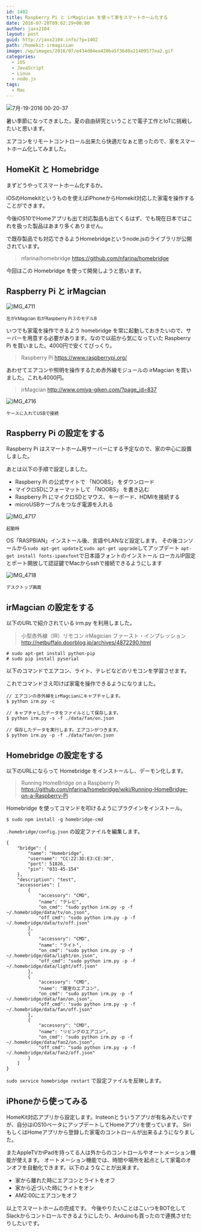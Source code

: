 ```yaml
---
id: 1402
title: Raspberry Pi と irMagician を使って家をスマートホーム化する
date: 2016-07-20T09:02:29+00:00
author: jaxx2104
layout: post
guid: http://jaxx2104.info/?p=1402
path: /homekit-irmagician
image: /wp/images/2016/07/e434d04ea420ba5f36d8a21409577ea2.gif
categories:
  - iOS
  - JavaScript
  - Linux
  - node.js
tags:
  - Mac
---
```

<img src="/images/2016/07/e434d04ea420ba5f36d8a21409577ea2.gif" alt="7月-19-2016 00-20-37" class="img-rounded img-responsive alignnone size-medium" />

暑い季節になってきました。夏の自由研究ということで電子工作とIoTに挑戦したいと思います。

エアコンをリモートコントロール出来たら快適だなぁと思ったので、家をスマートホーム化してみました。

## HomeKit と Homebridge

まずどうやってスマートホーム化するか。

iOSのHomekitというものを使えばiPhoneからHomekit対応した家電を操作することができます。

今後iOS10でHomeアプリも出て対応製品も出てくるはず、でも現在日本ではこれを扱った製品はあまり多くありません。

で既存製品でも対応できるようHomebridgeというnode.jsのライブラリが公開されています。

> nfarina/homebridge
> <https://github.com/nfarina/homebridge>

今回はこの Homebridge を使って開発しようと思います。

<!--more-->

## Raspberry Pi と irMagcian

<img src="/images/2016/07/IMG_4711-600x450.jpg" alt="IMG_4711" class="img-rounded img-responsive alignnone size-medium wp-image-1406" srcset="/images/2016/07/IMG_4711-600x450.jpg 600w, /images/2016/07/IMG_4711-768x576.jpg 768w, /images/2016/07/IMG_4711-800x600.jpg 800w" sizes="(max-width: 600px) 100vw, 600px" />

<small>左がirMagcian 右がRaspberry Pi３のモデルB</small>

いつでも家電を操作できるよう homebridge を常に起動しておきたいので、サーバーを用意する必要があります。なので以前から気になっていた Raspberry Pi を買いました。4000円で安くてびっくり。

> Raspberry Pi
> <https://www.raspberrypi.org/>

あわせてエアコンや照明を操作するため赤外線モジュールの irMagcian を買いました。これも4000円。

> irMagcian
> <http://www.omiya-giken.com/?page_id=837>

<img src="/images/2016/07/IMG_4716-600x450.jpg" alt="IMG_4716" class="img-rounded img-responsive alignnone size-medium wp-image-1438" srcset="/images/2016/07/IMG_4716-600x450.jpg 600w, /images/2016/07/IMG_4716-768x576.jpg 768w, /images/2016/07/IMG_4716-800x600.jpg 800w" sizes="(max-width: 600px) 100vw, 600px" />

<small>ケースに入れてUSBで接続</small>

## Raspberry Pi の設定をする

Raspberry Pi はスマートホーム用サーバーにする予定なので、家の中心に設置しました。

あとは以下の手順で設定しました。

  * Raspberry Pi の公式サイトで 「NOOBS」 をダウンロード
  * マイクロSDにフォーマットして 「NOOBS」 を書き込む
  * Raspberry Pi にマイクロSDとマウス、キーボード、HDMIを接続する
  * microUSBケーブルをつなぎ電源を入れる

<img src="/images/2016/07/IMG_4717-600x450.jpg" alt="IMG_4717" class="img-rounded img-responsive alignnone size-medium wp-image-1439" srcset="/images/2016/07/IMG_4717-600x450.jpg 600w, /images/2016/07/IMG_4717-768x576.jpg 768w, /images/2016/07/IMG_4717-800x600.jpg 800w" sizes="(max-width: 600px) 100vw, 600px" />

<small>起動時</small>

OS「RASPBIAN」インストール後、言語やLANなど設定します。
その後コンソールから`sudo apt-get update`と`sudo apt-get upgrade`してアップデート
`apt-get install fonts-ipaexfont`で日本語フォントのインストール
ローカルIP固定とポート開放して認証鍵でMacからsshで接続できるようにします

<img src="/images/2016/07/IMG_4718-600x450.jpg" alt="IMG_4718" class="img-rounded img-responsive alignnone size-medium wp-image-1440" srcset="/images/2016/07/IMG_4718-600x450.jpg 600w, /images/2016/07/IMG_4718-768x576.jpg 768w, /images/2016/07/IMG_4718-800x600.jpg 800w" sizes="(max-width: 600px) 100vw, 600px" />

<small>デスクトップ画面</small>

## irMagcian の設定をする

以下のURLで紹介されている irm.py を利用しました。

> 小型赤外線（IR）リモコン irMagician ファースト・インプレッション
> <http://netbuffalo.doorblog.jp/archives/4872290.html>

```
# sudo apt-get install python-pip
# sudo pip install pyserial
```

以下のコマンドでエアコン、ライト、テレビなどのリモコンを学習させます。

これでコマンドさえ叩けば家電を操作できるようになりました。

```
// エアコンの赤外線をirMagcianにキャプチャします。
$ python irm.py -c

// キャプチャしたデータをファイルとして保存します。
$ python irm.py -s -f ./data/fan/on.json

// 保存したデータを実行します。エアコンがつきます。
$ python irm.py -p -f ./data/fan/on.json
```

## Homebridge の設定をする

以下のURLにならって Homebridge をインストールし、デーモン化します。

> Running HomeBridge on a Raspberry Pi
> <https://github.com/nfarina/homebridge/wiki/Running-HomeBridge-on-a-Raspberry-Pi>

Homebridge を使ってコマンドを叩けるようにプラグインをインストール。

```
$ sudo npm install -g homebridge-cmd
```

`.homebridge/config.json` の設定ファイルを編集します。

```
{
    "bridge": {
        "name": "Homebridge",
        "username": "CC:22:3D:E3:CE:30",
        "port": 51826,
        "pin": "031-45-154"
    },
    "description": "test",
    "accessories": [
        {
            "accessory": "CMD",
            "name": "テレビ",
            "on_cmd": "sudo python irm.py -p -f ~/.homebridge/data/tv/on.json",
            "off_cmd": "sudo python irm.py -p -f ~/.homebridge/data/tv/off.json"
        },
        {
            "accessory": "CMD",
            "name": "ライト",
            "on_cmd": "sudo python irm.py -p -f ~/.homebridge/data/light/on.json",
            "off_cmd": "sudo python irm.py -p -f ~/.homebridge/data/light/off.json"
        },
        {
            "accessory": "CMD",
            "name": "寝室のエアコン",
            "on_cmd": "sudo python irm.py -p -f ~/.homebridge/data/fan/on.json",
            "off_cmd": "sudo python irm.py -p -f ~/.homebridge/data/fan/off.json"
        },
        {
            "accessory": "CMD",
            "name": "リビングのエアコン",
            "on_cmd": "sudo python irm.py -p -f ~/.homebridge/data/fan2/on.json",
            "off_cmd": "sudo python irm.py -p -f ~/.homebridge/data/fan2/off.json"
        }
    ]
}
```

`sudo service homebridge restart` で設定ファイルを反映します。

## iPhoneから使ってみる

HomeKit対応アプリから設定します。Insteonとういうアプリが有名みたいですが、自分はiOS10ベータにアップデートしてHomeアプリを使っています。
SiriもしくはHomeアプリから登録した家電のコントロールが出来るようになりました。

またAppleTVかiPadを持ってる人は外からのコントロールやオートメーション機能が使えます。
オートメーション機能では、時間や場所を起点として家電のオンオフを自動化できます。以下のようなことが出来ます。

  * 家から離れた時にエアコンとライトをオフ
  * 家から近づいた時にライトをオン
  * AM2:00にエアコンをオフ

以上でスマートホームの完成です。
今後やりたいことはこいつをBOT化してSlackからコントロールできるようにしたり、Arduinoも買ったので連携させたりしたいです。
